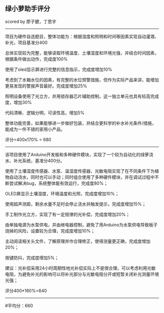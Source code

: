 ## 绿小萝助手评分

scored by  廖子健，丁思宇




---

项目为硬件自选题目，整体功能为：根据湿度和照明和时间等因素实现自动灌溉、补光，项目基准分400

总体实现较为完整，能够读取环境温度、土壤湿度和环境光强，并结合时间因素，根据条件做出动作，完成度100%

使用了oled显示屏进行完整的信息指示，完成度增加10%

考虑到了水箱水位的因素，有完整的水位预警措施，但作为实际产品来讲，能增加更易发现的警报声音最好。完成度增加25%

照明设备使用了光立方，并用锁存器芯片辅助控制，这一独立单元也具有较高完成度，增加30%

代码清晰、逻辑分明，可读性高，增加5%

整体功能完善，如果能够进一步做好包装，并结合更科学的补水补光条件/措施，能成为一件不错的家用小产品。

评分=400x170% = 680

---

该项目使用了Arduino开发板和多种硬件模块，实现了一个较为自动化的绿萝浇水、补光系统，基准分400分。

使用了土壤湿度传感器、水泵、温湿度传感器、光敏电阻实现了在不同条件下为植物自动浇水，同时也可以手动；同时组合使用了多种硬件模块，并在调试过程中不断尝试解决bug，系统整体能有效运行，完成度80%；

OLED屏显示土壤湿度，环境温度和光照，完成度增加10%；

使用超声测距，剩余水量不足时会停止浇水并触发提示，完成度增加15%；

手工制作光立方，实现了有一定规律的光补偿，完成度增加20%；

由单独电源为水泵供电，并由继电器控制，避免了用Arduino为水泵供电导致板子烧掉的风险，设置较为合理，完成度增加10%；

主动阅读相关头文件，了解原理并作合理修正，使得测量更正确，完成度增加20%；

按键防抖，完成度增加5%；

建议：光补偿采用24小时周期性地光补偿实际上不是很合理，可以考虑利用光敏电阻，为避免补光的影响可以将补光部分与光敏电阻分开或短暂关闭补光测量环境光强；

评分400*160%=640

---

#平均分：660
